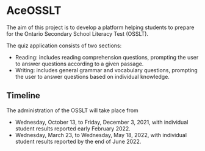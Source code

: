 # AceOSSLT
The aim of this project is to develop a platform helping students to prepare for the Ontario Secondary School Literacy Test (OSSLT).

The quiz application consists of two sections:
* Reading: includes reading comprehension questions, prompting the user to answer questions according to a given passage.
* Writing: includes general grammar and vocabulary questions, prompting the user to answer questions based on individual knowledge.

## Timeline
The administration of the OSSLT will take place from
* Wednesday, October 13, to Friday, December 3, 2021, with individual student results reported early February 2022.
* Wednesday, March 23, to Wednesday, May 18, 2022, with individual student results reported by the end of June 2022.
